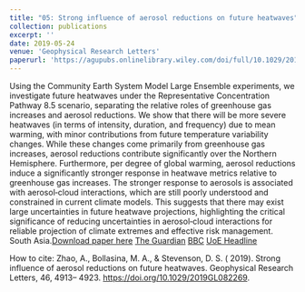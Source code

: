 ```yaml
---
title: "05: Strong influence of aerosol reductions on future heatwaves"
collection: publications
excerpt: ''
date: 2019-05-24
venue: 'Geophysical Research Letters'
paperurl: 'https://agupubs.onlinelibrary.wiley.com/doi/full/10.1029/2019GL082269'
---
```

Using the Community Earth System Model Large Ensemble experiments, we investigate future heatwaves under the Representative Concentration Pathway 8.5 scenario, separating the relative roles of greenhouse gas increases and aerosol reductions. We show that there will be more severe heatwaves (in terms of intensity, duration, and frequency) due to mean warming, with minor contributions from future temperature variability changes. While these changes come primarily from greenhouse gas increases, aerosol reductions contribute significantly over the Northern Hemisphere. Furthermore, per degree of global warming, aerosol reductions induce a significantly stronger response in heatwave metrics relative to greenhouse gas increases. The stronger response to aerosols is associated with aerosol‐cloud interactions, which are still poorly understood and constrained in current climate models. This suggests that there may exist large uncertainties in future heatwave projections, highlighting the critical significance of reducing uncertainties in aerosol‐cloud interactions for reliable projection of climate extremes and effective risk management.
South Asia.[Download paper here](https://agupubs.onlinelibrary.wiley.com/doi/epdf/10.1029/2019GL082269)   [The Guardian](https://www.theguardian.com/world/2019/may/20/tackling-air-pollution-heatwaves-longer-more-likely-study)    [BBC](https://www.bbc.co.uk/news/uk-scotland-edinburgh-east-fife-48174218?SThisFB&fbclid=IwAR1265bpdW1gvvKM-wJH_hTVYhcsyL0R79MoCtrwDibirBAXO7YOUEJUifs)   [UoE Headline](https://www.ed.ac.uk/news/2019/air-pollution-levels-could-impact-on-heatwaves?fbclid=IwAR3swVxhmqqoj3Yz51bySSZkOJigY3ODMGiouZxhk9wKASmNLhS-fIFFgHw)


How to cite:  Zhao, A., Bollasina, M. A., & Stevenson, D. S. ( 2019). Strong influence of aerosol reductions on future heatwaves. Geophysical Research Letters, 46, 4913– 4923. https://doi.org/10.1029/2019GL082269.
